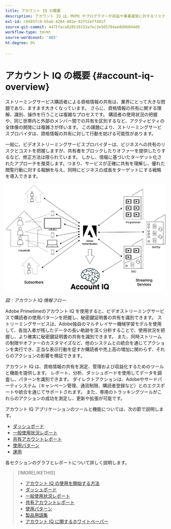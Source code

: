 ```yaml
---
title: アカウント IQ の概要
description: アカウント IQ は、MVPD やプログラマーが収益や事業運営に対するリスクを把握し、秘密鍵証明書の不正の影響を軽減するために最も効果的な対策を決定するのに役立ちます。
exl-id: c0d85fc8-b5ab-4284-802e-82f52eff401f
source-git-commit: 4475faca828510153a7ec3e505704ee8d8b044d0
workflow-type: tm+mt
source-wordcount: '403'
ht-degree: 0%

---
```


# アカウント IQ の概要 {#account-iq-overview}

ストリーミングサービス購読者による資格情報の共有は、業界にとって大きな問題であり、ますます大きくなっています。 さらに、資格情報の共有に関する理解、識別、操作を行うことは複雑なプロセスです。 購読者の使用状況の把握や、同じ世帯内と外部のメンバー間での共有を区別するなど、アクティビティの全体像の開発には複雑さが伴います。 この課題により、ストリーミングサービスプロバイダは、資格情報の共有に対して行動を妨げる可能性があります。


<div class "preview">
一般に、ビデオストリーミングサービスプロバイダーは、ビジネスへの共有のリスクとコストを把握しますが、共有者をブロックしたりオファーを提供したりするなど、修正方法は限られています。 しかし、情報に基づいたターゲット化されたアプローチを推奨します。つまり、サービスが正確に共有を理解し、優れた閲覧行動に対する報酬を与え、同時にビジネスの成長をターゲットにする戦略を導入できます。 </span>

![アカウント IQ のフロー図](assets/aiq-intro.png)

*図：アカウント IQ 情報フロー*

Adobe Primetimeのアカウント IQ を使用すると、ビデオストリーミングサービスで購読者の使用パターンを把握し、秘密鍵証明書の共有を識別できます。 ストリーミングサービスは、Adobe独自のマルチレイヤー機械学習モデルを使用して、各加入者が残したデータの長い軌跡を深く分析することで、使用状況を把握し、より確実に秘密鍵証明書の共有を識別できます。 また、同時ストリームの制限やオファーのカスタマイズなど、他のシステムとの統合を通じてアクションを実行でき、正当な表示行動を促すか購読者や売上高の増加に関わらず、それらのアクションの影響を検証できます。

アカウント IQ は、資格情報の共有を測定、管理および収益化するためのツールと機能を提供します。 レポート、分析、ダッシュボードを使用してデータを調査し、パターンを識別できます。 ダイレクトアクションは、Adobeやサードパーティシステム（キャンペーン管理、通貨制限、購読者登録など）とのエクスポートや統合を通じてサポートされます。 また、専用のトラッキングツールがこれらのアクションの成功を測定し、更新や拡張が可能です。

アカウント IQ アプリケーションのツールと機能については、次の節で説明します。

* [ダッシュボード](/help/AccountIQ/dashboard.md)
* [一般使用状況レポート](/help/AccountIQ/general-usage-reports.md)
* [共有アカウントレポート](/help/AccountIQ/shared-acc-reports.md)
* [使用パターン](/help/AccountIQ/usage-patterns.md)
* [運用](/help/AccountIQ/operations.md)

各セクションのグラフとレポートについて詳しく説明します。

>[!MORELIKETHIS]
>
>* [アカウント IQ の使用を開始する方法](/help/AccountIQ/get-started.md)
>* [ダッシュボード](/help/AccountIQ/dashboard.md)
>* [一般使用状況レポート](/help/AccountIQ/general-usage-reports.md)
>* [共有アカウントレポート](/help/AccountIQ/shared-acc-reports.md)
>* [使用パターン](/help/AccountIQ/usage-patterns.md)
>* [製品用語集](/help/AccountIQ/product-concepts.md)
>* [アカウント IQ に関するホワイトペーパー](https://www.adobe.com/content/dam/dx/us/en/products/primetime/resources/primetime-account-iq-whitepaper.pdf)


<!-- Credential sharing is rampant and prevalent among subscribers in the video streaming industry. To add to it, understanding, identifying, and acting on password sharing is a complex process. There is complexity involved in understanding the subscriber usage behavior and developing a holistic view of viewer activity—for example, distinguishing sharing among members within the same household and outside. Due to this challenge, streaming service providers have inhibitions in acting against password sharing.

Generally, video streaming service providers consider password sharing as fatal for business and act strongly against it, by blocking the sharers. However, it is advised to follow a holistic approach that enables them to understand sharing accurately and adopt strategies to reward good viewing behavior and target business growth simultaneously.

![Account IQ flow diagram](assets/aiq-intro.png)

*Figure: Account IQ information flow*

Adobe Primetime Account IQ enables video streaming services understand the subscriber usage patterns and identify password sharing by analyzing usage behavior. Moreover, it validates the impact of applying actions to encourage legitimate viewing behavior while maximizing business ROI, eventually growing subscribers and revenue.

By deeply analyzing the long, winding trail of data left behind by each subscriber using Adobe's proprietary multi-layer machine learning model, customers can understand usage behavior and identify password sharing with a greater degree of certainty, use the insights to validate the impact of applying actions to encourage legitimate viewing behavior while maximizing business growth, eventually act on password sharing using validated tactics to improve viewer experience, growing subscribers and revenue (for e.g. converting sharers to paid subscribers, managing ad loads based on sharing behavior, rewarding good behavior with better viewer experience).

Account IQ is helps you understand usage patterns and identify password sharing by leveraging the Primetime Authentication  solution that processes a huge volume of TV Everywhere transactions. A proprietary multi-layer machine learning model trained by this real-world TVE data accurately characterizes usage patterns and helps video streaming services understand usage patterns and identify password sharing at an individual account level. Based on Adobe's customer experience management solutions, Account IQ enables video streaming services to effectively use their audience data to create actionable sharing profiles as well powers integrations with other Adobe Digital Experience and 3rd party solutions—for example, Adobe Primetime Concurrency Monitoring or Adobe Analytics—to enable understanding usage patterns, identify and act upon password sharing.


<!-- The widespread availability of video content and streaming services bring with it problem of account sharing; eventually leading to the loss of revenue by content providers. Account IQ helps TV Everywhere and VOD (video on demand) providers understand the risks to their revenue and business operations, and determine the most effective actions to take to mitigate the impacts of credential fraud. It helps these media companies (MVPDs, Programmers, and VOD providers) manage and uncover the instances of password sharing with a high level of confidence, enabling them deliver better business outcomes and provide better viewing experiences for subscribers.

To help media companies better understand the password sharing within their businesses, Primetime Account IQ determines **Password Sharing Risk Index** that rates every subscriber on their likelihood of sharing account credentials for subscription passwords, from very low to very high. Based on these calculations and the resulting indices, analytics are performed and visuals are generated for better understanding and interpretation of the account sharing behavior. Account IQ is a hosted web application, which you can access using your browser.

Account IQ assigns sharing scores to different subscriber accounts, so that the content providers (media companies, programmers, MVPDs, and VOD providers) can take informed decisions about subscriber accounts and check the illicit sharing.

Passwords are the main methods for viewers to authenticate, and there is a misconception that credential sharing is allowed. This idea makes illicit password sharing a common practice; necessitating the need for media companies to educate their viewers about permissible sharing and prevent illicit sharing.-->
